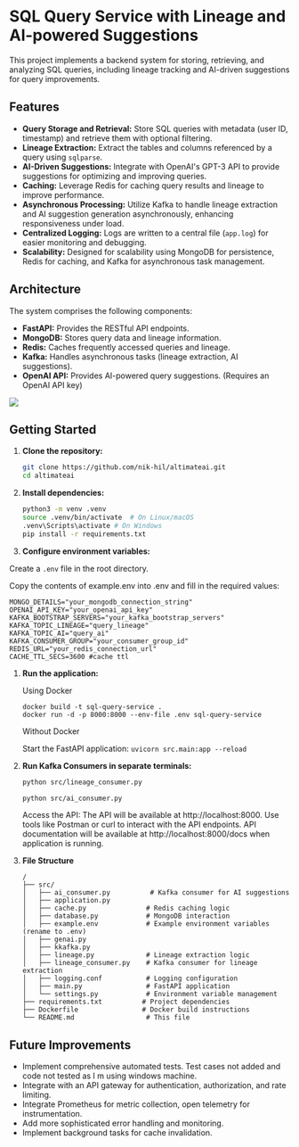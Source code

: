 # SQL Query Service with Lineage and AI-powered Suggestions

This project implements a backend system for storing, retrieving, and analyzing SQL queries, including lineage tracking and AI-driven suggestions for query improvements.

## Features

* **Query Storage and Retrieval:** Store SQL queries with metadata (user ID, timestamp) and retrieve them with optional filtering.
* **Lineage Extraction:**  Extract the tables and columns referenced by a query using `sqlparse`.
* **AI-Driven Suggestions:** Integrate with OpenAI's GPT-3 API to provide suggestions for optimizing and improving queries.
* **Caching:** Leverage Redis for caching query results and lineage to improve performance.
* **Asynchronous Processing:** Utilize Kafka to handle lineage extraction and AI suggestion generation asynchronously, enhancing responsiveness under load.
* **Centralized Logging:** Logs are written to a central file (`app.log`) for easier monitoring and debugging.
* **Scalability:** Designed for scalability using MongoDB for persistence, Redis for caching, and Kafka for asynchronous task management.

## Architecture

The system comprises the following components:

* **FastAPI:**  Provides the RESTful API endpoints.
* **MongoDB:** Stores query data and lineage information.
* **Redis:** Caches frequently accessed queries and lineage.
* **Kafka:**  Handles asynchronous tasks (lineage extraction, AI suggestions).
* **OpenAI API:** Provides AI-powered query suggestions.  (Requires an OpenAI API key)

[![](https://mermaid.ink/img/pako:eNqVk99PgzAQx_-Vpr6wZHvxYZk8mOAWE-KMbosvgg8nHD-y0ZIW1GXZ_25bYLCJGI-kvV4_R-57bQ804CFSm8YC8oQs1z4jymT5XgV8ulktyapEsScbFB9pgD6tGG0vEoVl6XE0IpPJLXGeXc-n9yAL5ZkMFD59azN0WIOPnMV8cedZtTPqYdYYptKzzETmECTYRz1AtAXPMlN3v_U6aki3em0mzfxnmTKEGOecyTJDoWTUEdKEzoRou0jpCvsbNLJaDFn4v9rbyh23U7Tj_lZvi5mspxyZo0-rcnQ_hxN6lF0QfZL0dy7rpLQagx1IaU5TFoJv0b6KbqJx5U8-07BI7Ov8q8vWhZz4IBjmqwvU0ADDdNXXhp7Nhum6eQ0-nf7E6ZiqBmWQhuqdHXSyT4sEM_WSbOWGILb6ZI-Kg7Lgmz0LqF2IEsdU8DJOqB3BTqpVmYdQ4CIFdSOyUzQH9sp5sz5-AxP-JTE?type=png)](https://mermaid.live/edit#pako:eNqVk99PgzAQx_-Vpr6wZHvxYZk8mOAWE-KMbosvgg8nHD-y0ZIW1GXZ_25bYLCJGI-kvV4_R-57bQ804CFSm8YC8oQs1z4jymT5XgV8ulktyapEsScbFB9pgD6tGG0vEoVl6XE0IpPJLXGeXc-n9yAL5ZkMFD59azN0WIOPnMV8cedZtTPqYdYYptKzzETmECTYRz1AtAXPMlN3v_U6aki3em0mzfxnmTKEGOecyTJDoWTUEdKEzoRou0jpCvsbNLJaDFn4v9rbyh23U7Tj_lZvi5mspxyZo0-rcnQ_hxN6lF0QfZL0dy7rpLQagx1IaU5TFoJv0b6KbqJx5U8-07BI7Ov8q8vWhZz4IBjmqwvU0ADDdNXXhp7Nhum6eQ0-nf7E6ZiqBmWQhuqdHXSyT4sEM_WSbOWGILb6ZI-Kg7Lgmz0LqF2IEsdU8DJOqB3BTqpVmYdQ4CIFdSOyUzQH9sp5sz5-AxP-JTE)

## Getting Started

1. **Clone the repository:**

   ```bash
   git clone https://github.com/nik-hil/altimateai.git  
   cd altimateai
   ```

1. **Install dependencies:**
    ```bash
    python3 -m venv .venv
    source .venv/bin/activate  # On Linux/macOS
    .venv\Scripts\activate # On Windows
    pip install -r requirements.txt
    ```

1. **Configure environment variables:**

Create a `.env` file in the root directory.

Copy the contents of example.env into .env and fill in the required values:

    
    MONGO_DETAILS="your_mongodb_connection_string"
    OPENAI_API_KEY="your_openai_api_key"
    KAFKA_BOOTSTRAP_SERVERS="your_kafka_bootstrap_servers"
    KAFKA_TOPIC_LINEAGE="query_lineage"
    KAFKA_TOPIC_AI="query_ai"
    KAFKA_CONSUMER_GROUP="your_consumer_group_id"
    REDIS_URL="your_redis_connection_url"
    CACHE_TTL_SECS=3600 #cache ttl
    

1. **Run the application:**

    Using Docker
    ```
    docker build -t sql-query-service .
    docker run -d -p 8000:8000 --env-file .env sql-query-service
    ```
    Without Docker

    Start the FastAPI application: `uvicorn src.main:app --reload`

1. **Run Kafka Consumers in separate terminals:**
    ```bash
    python src/lineage_consumer.py

    python src/ai_consumer.py
    ```
    
    Access the API: The API will be available at http://localhost:8000. Use tools like Postman or curl to interact with the API endpoints. API documentation will be available at http://localhost:8000/docs when application is running.

1. **File Structure**
    ```
    /
    ├── src/
    │   ├── ai_consumer.py          # Kafka consumer for AI suggestions
    │   ├── application.py
    │   ├── cache.py               # Redis caching logic
    │   ├── database.py            # MongoDB interaction
    │   ├── example.env            # Example environment variables (rename to .env)
    │   ├── genai.py
    │   ├── kkafka.py
    │   ├── lineage.py             # Lineage extraction logic
    │   ├── lineage_consumer.py    # Kafka consumer for lineage extraction
    │   ├── logging.conf           # Logging configuration
    │   ├── main.py                # FastAPI application
    │   └── settings.py            # Environment variable management
    ├── requirements.txt          # Project dependencies
    ├── Dockerfile                # Docker build instructions
    └── README.md                  # This file
    ```

## Future Improvements
 - Implement comprehensive automated tests. Test cases not added and code not tested as I m using windows machine.
 - Integrate with an API gateway for authentication, authorization, and rate limiting.
 - Integrate Prometheus for metric collection, open telemetry for instrumentation.
 - Add more sophisticated error handling and monitoring.
 - Implement background tasks for cache invalidation.

